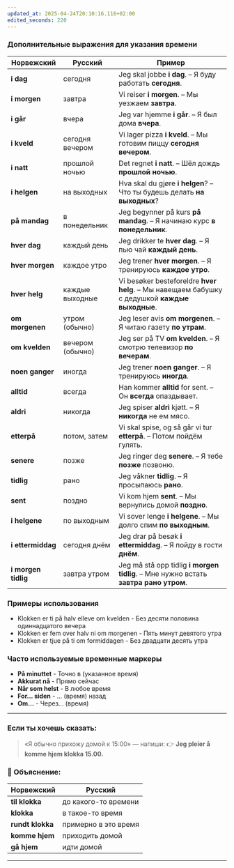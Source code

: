 ```yaml
---
updated_at: 2025-04-24T20:10:16.116+02:00
edited_seconds: 220
---
```

### Дополнительные выражения для указания времени
| Норвежский          | Русский          | Пример                                                                                        |
| ------------------- | ---------------- | --------------------------------------------------------------------------------------------- |
| **i dag**           | сегодня          | Jeg skal jobbe **i dag**. – Я буду работать **сегодня**.                                      |
| **i morgen**        | завтра           | Vi reiser **i morgen**. – Мы уезжаем **завтра**.                                              |
| **i går**           | вчера            | Jeg var hjemme **i går**. – Я был дома **вчера**.                                             |
| **i kveld**         | сегодня вечером  | Vi lager pizza **i kveld**. – Мы готовим пиццу **сегодня вечером**.                           |
| **i natt**          | прошлой ночью    | Det regnet **i natt**. – Шёл дождь **прошлой ночью**.                                         |
| **i helgen**        | на выходных      | Hva skal du gjøre **i helgen**? – Что ты будешь делать **на выходных**?                       |
| **på mandag**       | в понедельник    | Jeg begynner på kurs **på mandag**. – Я начинаю курс **в понедельник**.                       |
| **hver dag**        | каждый день      | Jeg drikker te **hver dag**. – Я пью чай **каждый день**.                                     |
| **hver morgen**     | каждое утро      | Jeg trener **hver morgen**. – Я тренируюсь **каждое утро**.                                   |
| **hver helg**       | каждые выходные  | Vi besøker besteforeldre **hver helg**. – Мы навещаем бабушку с дедушкой **каждые выходные**. |
| **om morgenen**     | утром (обычно)   | Jeg leser avis **om morgenen**. – Я читаю газету **по утрам**.                                |
| **om kvelden**      | вечером (обычно) | Jeg ser på TV **om kvelden**. – Я смотрю телевизор **по вечерам**.                            |
| **noen ganger**     | иногда           | Jeg trener **noen ganger**. – Я тренируюсь **иногда**.                                        |
| **alltid**          | всегда           | Han kommer **alltid** for sent. – Он **всегда** опаздывает.                                   |
| **aldri**           | никогда          | Jeg spiser **aldri** kjøtt. – Я **никогда** не ем мясо.                                       |
| **etterpå**         | потом, затем     | Vi skal spise, og så går vi tur **etterpå**. – Потом пойдём гулять.                           |
| **senere**          | позже            | Jeg ringer deg **senere**. – Я тебе **позже** позвоню.                                        |
| **tidlig**          | рано             | Jeg våkner **tidlig**. – Я просыпаюсь **рано**.                                               |
| **sent**            | поздно           | Vi kom hjem **sent**. – Мы вернулись домой **поздно**.                                        |
| **i helgene**       | по выходным      | Vi sover lenge **i helgene**. – Мы долго спим **по выходным**.                                |
| **i ettermiddag**   | сегодня днём     | Jeg drar på besøk **i ettermiddag**. – Я пойду в гости **днём**.                              |
| **i morgen tidlig** | завтра утром     | Jeg må stå opp tidlig **i morgen tidlig**. – Мне нужно встать **завтра рано утром**.          |
### Примеры использования

- Klokken er ti på halv elleve om kvelden - Без десяти половина одиннадцатого вечера
- Klokken er fem over halv ni om morgenen - Пять минут девятого утра
- Klokken er tjue på ti om formiddagen - Без двадцати десять утра

### Часто используемые временные маркеры

- **På minuttet** - Точно в (указанное время)
- **Akkurat nå** - Прямо сейчас
- **Når som helst** - В любое время
- **For... siden** - ... (время) назад
- **Om...** - Через... (время)

***
### Если ты хочешь сказать:

> «Я обычно прихожу домой к 15:00» — напиши:
>👉 **Jeg pleier å komme hjem klokka 15.00.**

### 💬 Объяснение:

| Норвежский       | Русский              |
| ---------------- | -------------------- |
| **til klokka**   | до какого-то времени |
| **klokka**       | в такое-то время     |
| **rundt klokka** | примерно в это время |
| **komme hjem**   | приходить домой      |
| **gå hjem**      | идти домой           |

---

